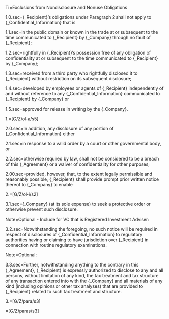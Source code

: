 Ti=Exclusions from Nondisclosure and Nonuse Obligations

1.0.sec={_Recipient}’s obligations under Paragraph 2 shall not apply to {_Confidential_Information} that is 

1.1.sec=in the public domain or known in the trade at or subsequent to the time communicated to {_Recipient} by {_Company} through no fault of {_Recipient}; 

1.2.sec=rightfully in {_Recipient}’s possession free of any obligation of confidentiality at or subsequent to the time communicated to {_Recipient} by {_Company}; 

1.3.sec=received from a third party who rightfully disclosed it to {_Recipient} without restriction on its subsequent disclosure;  

1.4.sec=developed by employees or agents of {_Recipient} independently of and without reference to any {_Confidential_Information} communicated to {_Recipient} by {_Company} or 

1.5.sec=approved for release in writing by the {_Company}.  

1.=[G/Z/ol-a/s5]

2.0.sec=In addition, any disclosure of any portion of {_Confidential_Information} either 

2.1.sec=in response to a valid order by a court or other governmental body, or 

2.2.sec=otherwise required by law, shall not be considered to be a breach of this {_Agreement} or a waiver of confidentiality for other purposes; 

2.00.sec=provided, however, that, to the extent legally permissible and reasonably possible, {_Recipient} shall provide prompt prior written notice thereof to {_Company} to enable

2.=[G/Z/ol-i/s2]


3.1.sec={_Company} (at its sole expense) to seek a protective order or otherwise prevent such disclosure.

Note=Optional - Include for VC that is Registered Investment Adviser:

3.2.sec=Notwithstanding the foregoing, no such notice will be required in respect of disclosures of {_Confidential_Information} to regulatory authorities having or claiming to have jurisdiction over {_Recipient} in connection with routine regulatory examinations.

Note=Optional:

3.3.sec=Further, notwithstanding anything to the contrary in this {_Agreement}, {_Recipient} is expressly authorized to disclose to any and all persons, without limitation of any kind, the tax treatment and  tax structure of any transaction entered into with the {_Company} and all materials of any kind (including opinions or other tax analyses) that are provided to {_Recipient}  related to such tax treatment and structure.

3.=[G/Z/para/s3]

=[G/Z/paras/s3]
